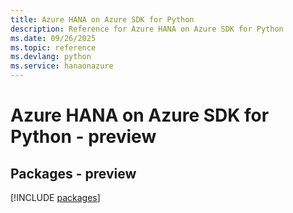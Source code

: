 ```yaml
---
title: Azure HANA on Azure SDK for Python
description: Reference for Azure HANA on Azure SDK for Python
ms.date: 09/26/2025
ms.topic: reference
ms.devlang: python
ms.service: hanaonazure
---
```

# Azure HANA on Azure SDK for Python - preview
## Packages - preview
[!INCLUDE [packages](hana-on-azure-index.md)]